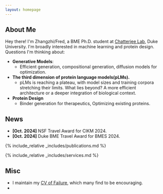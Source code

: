 ```yaml
---
layout: homepage
---
```


## About Me

Hey there! I'm Zhangzhi/Fred, a BME Ph.D. student at [Chatterjee Lab](https://www.chatterjeelab.com/), Duke University. I'm broadly interested in machine learning and protein design. Questions I'm thinking about:

<!-- ## Research Interests -->

- **Generative Models**: 
  - Efficient generation, compositional generation, diffusion models for optimization.
- **The third dimension of protein language models(pLMs).** 
  - pLMs is reaching a plateau, with model sizes and training corpora stretching their limits. What lies beyond? A more efficient architecture or a deeper integration of biological context.
- **Protein Design**
  - Binder generation for therapeutics, Optimizing existing proteins.


## News

- **[Oct. 2024]** NSF Travel Award for CIKM 2024.
- **[Oct. 2024]** Duke BME Travel Award for BMES 2024.



{% include_relative _includes/publications.md %}

{% include_relative _includes/services.md %}


## Misc

 - I maintain my [CV of Failure](pages/cv_of_failure.md), which many find to be encouraging.
 - 
